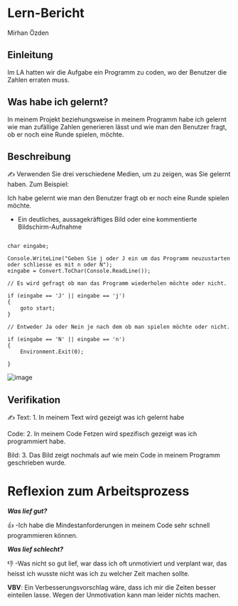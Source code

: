# Lern-Bericht
Mirhan Özden

## Einleitung

Im LA hatten wir die Aufgabe ein Programm zu coden, wo der Benutzer die Zahlen erraten muss.

## Was habe ich gelernt?

In meinem Projekt beziehungsweise in meinem Programm habe ich gelernt wie man zufällige Zahlen generieren lässt und wie man den Benutzer fragt, ob er noch eine Runde spielen, möchte.

## Beschreibung

✍️ Verwenden Sie drei verschiedene Medien, um zu zeigen, was Sie gelernt haben. Zum Beispiel:

Ich habe gelernt wie man den Benutzer fragt ob er noch eine Runde spielen möchte.


* Ein deutliches, aussagekräftiges Bild oder eine kommentierte Bildschirm-Aufnahme


```Csharp

char eingabe;

Console.WriteLine("Geben Sie j oder J ein um das Programm neuzustarten oder schliesse es mit n oder N");
eingabe = Convert.ToChar(Console.ReadLine());

// Es wird gefragt ob man das Programm wiederholen möchte oder nicht. 
  
if (eingabe == 'J' || eingabe == 'j')
{
    goto start;
}

// Entweder Ja oder Nein je nach dem ob man spielen möchte oder nicht.

if (eingabe == 'N' || eingabe == 'n')
{
    Environment.Exit(0);

}
```
![image](https://user-images.githubusercontent.com/111046193/191688671-9eb649c2-4958-45e0-855c-f4afb9e8abf5.png)


## Verifikation

✍️
  Text:        1. In meinem Text wird gezeigt was ich gelernt habe
   
  Code:        2. In meinem Code Fetzen wird spezifisch gezeigt was ich programmiert habe.
         
  Bild:        3. Das Bild zeigt nochmals auf wie mein Code in meinem Programm geschrieben wurde.
   
   
# Reflexion zum Arbeitsprozess

***Was lief gut?***

👍 -Ich habe die Mindestanforderungen in meinem Code sehr schnell programmieren können.

***Was lief schlecht?***

👎 -Was nicht so gut lief, war dass ich oft unmotiviert und verplant war, das heisst ich wusste nicht was ich zu welcher Zeit machen sollte.

**VBV**:
Ein Verbesserungsvorschlag wäre, dass ich mir die Zeiten besser einteilen lasse. Wegen der Unmotivation kann man leider nichts machen.
